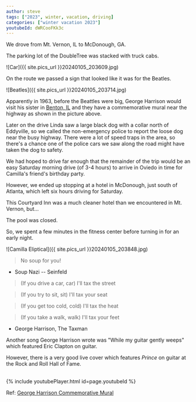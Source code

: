 ```yaml
---
author: steve
tags: ["2023", winter, vacation, driving]
categories: ["winter vacation 2023"]
youtubeId: dWRCooFKk3c
---
```

We drove from Mt. Vernon, IL to McDonough, GA.  

The parking lot of the DoubleTree was stacked with truck cabs.  

![Car]({{ site.pics_url }}20240105_203609.jpg)  

On the route we passed a sign that looked like it was for the Beatles.  

![Beatles]({{ site.pics_url }}20240105_203714.jpg)  

Apparently in 1963, before the Beattles were big, George Harrison would visit his sister in [Benton, IL](https://www.atlasobscura.com/places/george-harrison-commemorative-mural) and they have a commemorative mural near the highway as shown in the picture above.  

Later on the drive Linda saw a large black dog with a collar north of Eddyville, so we called the non-emergency police to report the loose dog near the busy highway. There were a lot of speed traps in the area, so there's a chance one of the police cars we saw along the road might have taken the dog to safety.  

We had hoped to drive far enough that the remainder of the trip would be an easy Saturday morning drive (of 3-4 hours) to arrive in Oviedo in time for Camilla's friend's birthday party.  

However, we ended up stopping at a hotel in McDonough, just south of Atlanta, which left six hours driving for Saturday.  

This Courtyard Inn was a much cleaner hotel than we encountered in Mt. Vernon, but...  

The pool was closed.  

So, we spent a few minutes in the fitness center before turning in for an early night.  

![Camilla Eliptical]({{ site.pics_url }}20240105_203848.jpg)  

> No soup for you!  

- Soup Nazi -- Seinfeld  


> (If you drive a car, car) I'll tax the street  

> (If you try to sit, sit) I'll tax your seat  

> (If you get too cold, cold) I'll tax the heat  

> (If you take a walk, walk) I'll tax your feet  

- George Harrison, The Taxman  

Another song George Harrison wrote was "While my guitar gently weeps" which featured Eric Clapton on guitar.  

However, there is a very good live cover which features *Prince* on guitar at the Rock and Roll Hall of Fame.  

<br/>
{% include youtubePlayer.html id=page.youtubeId %}
<br/>

Ref: [George Harrison Commemorative Mural](https://www.atlasobscura.com/places/george-harrison-commemorative-mural)  
